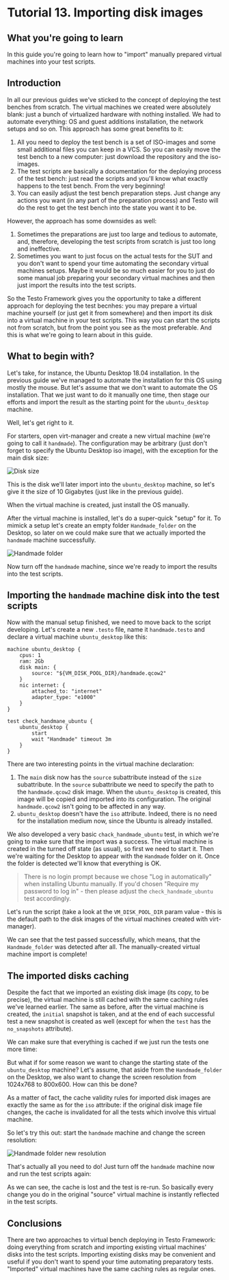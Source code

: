 # Tutorial 13. Importing disk images

## What you're going to learn

In this guide you're going to learn how to "import" manually prepared virtual machines into your test scripts.

## Introduction

In all our previous guides we've sticked to the concept of deploying the test benches from scratch. The virtual machines we created were absolutely blank: just a bunch of virtualized hardware with nothing installed. We had to automate everything: OS and guest additions installation, the network setups and so on. This approach has some great benefits to it:
1. All you need to deploy the test bench is a set of ISO-images and some small additional files you can keep in a VCS. So you can easily move the test bench to a new computer: just download the repository and the iso-images.
2. The test scripts are basically a documentation for the deploying process of the test bench: just read the scripts and you'll know what exactly happens to the test bench. From the very beginning!
3. You can easily adjust the test bench preparation steps. Just change any actions you want (in any part of the preparation process) and Testo will do the rest to get the test bench into the state you want it to be.

However, the approach has some downsides as well:
1. Sometimes the preparations are just too large and tedious to automate, and, therefore, developing the test scripts from scratch is just too long and ineffective.
2. Sometimes you want to just focus on the actual tests for the SUT and you don't want to spend your time automating the secondary virtual machines setups. Maybe it would be so much easier for you to just do some manual job preparing your secondary virtual machines and then just import the results into the test scripts.

So the Testo Framework gives you the opportunity to take a different approach for deploying the test becnhes: you may prepare a virtual machine yourself (or just get it from somewhere) and then import its disk into a virtual machine in your test scripts. This way you can start the scripts not from scratch, but from the point you see as the most preferable. And this is what we're going to learn about in this guide.

## What to begin with?

Let's take, for instance, the Ubuntu Desktop 18.04 installation. In the previous guide we've managed to automate the installation for this OS using mostly the mouse. But let's assume that we don't want to automate the OS installation. That we just want to do it manually one time, then stage our efforts and import the result as the starting point for the `ubuntu_desktop` machine.

Well, let's get right to it.

For starters, open virt-manager and create a new virtual machine (we're going to call it `handmade`). The configuration may be arbitrary (just don't forget to specify the Ubuntu Desktop iso image), with the exception for the main disk size:

![Disk size](imgs/ubuntu_desktop_disk.png)

This is the disk we'll later import into the `ubuntu_desktop` machine, so let's give it the size of 10 Gigabytes (just like in the previous guide).

When the virtual machine is created, just install the OS manually.

After the virtual machine is installed, let's do a super-quick "setup" for it. To mimick a setup let's create an empty folder `Handmade_folder` on the Desktop, so later on we could make sure that we actually imported the `handmade` machine successfully.

![Handmade folder](imgs/Handmade_folder.png)

Now turn off the `handmade` machine, since we're ready to import the results into the test scripts.

## Importing the `handmade` machine disk into the test scripts

Now with the manual setup finished, we need to move back to the script developing. Let's create a new `.testo` file, name it `handmade.testo` and declare a virtual machine `ubuntu_desktop` like this:

```testo
machine ubuntu_desktop {
	cpus: 1
	ram: 2Gb
	disk main: {
		source: "${VM_DISK_POOL_DIR}/handmade.qcow2"
	}
	nic internet: {
		attached_to: "internet"
		adapter_type: "e1000"
	}
}

test check_handmane_ubuntu {
	ubuntu_desktop {
		start
		wait "Handmade" timeout 3m
	}
}
```

There are two interesting points in the virtual machine declaration:
1. The `main` disk now has the `source` subattribute instead of the `size` subattribute. In the `source` subattribute we need to specify the path to the `handmade.qcow2` disk image. When the `ubuntu_desktop` is created, this image will be copied and imported into its configuration. The original `handmade.qcow2` isn't going to be affected in any way.
2. `ubuntu_desktop` doesn't have the `iso` attribute. Indeed, there is no need for the installation medium now, since the Ubuntu is already installed.

We also developed a very basic `chack_handmade_ubuntu` test, in which we're going to make sure that the import was a success. The virtual machine is created in the turned off state (as usual), so first we need to start it. Then we're waiting for the Desktop to appear with the `Handmade` folder on it. Once the folder is detected we'll know that everything is OK.

> There is no login prompt because we chose "Log in automatically" when installing Ubuntu manually. If you'd chosen "Require my password to log in" - then please adjust the `check_handmade_ubuntu` test accordingly.

Let's run the script (take a look at the `VM_DISK_POOL_DIR` param value - this is the default path to the disk images of the virtual machines created with virt-manager).

<Asset id="terminal1"/>

We can see that the test passed successfully, which means, that the `Handmade_folder` was detected after all. The manually-created virtual machine import is complete!

## The imported disks caching

Despite the fact that we imported an existing disk image (its copy, to be precise), the virtual machine is still cached with the same caching rules we've learned earlier. The same as before, after the virtual machine is created, the `initial` snapshot is taken, and at the end of each successful test a new snapshot is created as well (except for when the `test` has the `no_snapshots` attribute).

We can make sure that everything is cached if we just run the tests one more time:

<Asset id="terminal2"/>

But what if for some reason we want to change the starting state of the `ubuntu_desktop` machine? Let's assume, that aside from the `Handmade_folder` on the Desktop, we also want to change the screen resolution from 1024x768 to 800x600. How can this be done?

As a matter of fact, the cache validity rules for imported disk images are exactly the same as for the `iso` attribute: if the original disk image file changes, the cache is invalidated for all the tests which involve this virtual machine.

So let's try this out: start the `handmade` machine and change the screen resolution:

![Handmade folder new resolution](imgs/Handmade_folder_new_resolution.png)

That's actually all you need to do! Just turn off the `handmade` machine now and run the test scripts again:

<Asset id="terminal3"/>

As we can see, the cache is lost and the test is re-run. So basically every change you do in the original "source" virtual machine is instantly reflected in the test scripts.

## Conclusions

There are two approaches to virtual bench deploying in Testo Framework: doing everything from scratch and importing existing virtual machines' disks into the test scripts. Importing existing disks may be convenient and useful if you don't want to spend your time automating preparatory tests. "Imported" virtual machines have the same caching rules as regular ones.
